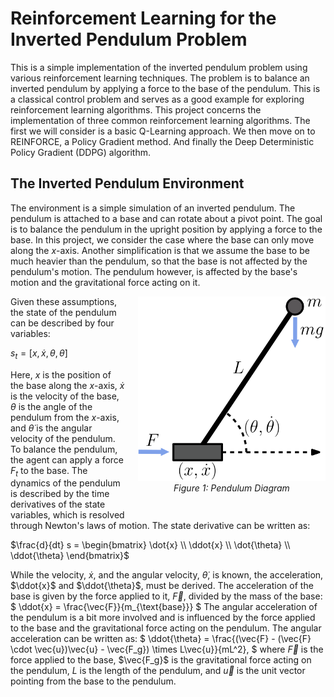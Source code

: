 

# Reinforcement Learning for the Inverted Pendulum Problem

This is a simple implementation of the inverted pendulum problem using various reinforcement learning techniques. The problem is to balance an inverted pendulum by applying a force to the base of the pendulum. This is a classical control problem and serves as a good example for exploring reinforcement learning algorithms. This project concerns the implementation of three common reinforcement learning algorithms. The first we will consider is a basic Q-Learning approach. We then move on to REINFORCE, a Policy Gradient method. And finally the Deep Deterministic Policy Gradient (DDPG) algorithm.

## The Inverted Pendulum Environment

The environment is a simple simulation of an inverted pendulum. The pendulum is attached to a base and can rotate about a pivot point. The goal is to balance the pendulum in the upright position by applying a force to the base. In this project, we consider the case where the base can only move along the $x$-axis. Another simplification is that we assume the base to be much heavier than the pendulum, so that the base is not affected by the pendulum's motion. The pendulum however, is affected by the base's motion and the gravitational force acting on it.

<div style="float: right; margin: 0 0 40px 20px; text-align: center;">
  <img src="./figures/PendulumFig.svg" alt="Pendulum Diagram" width="300"/>
  <div><em>Figure 1: Pendulum Diagram</em></div>
</div>



Given these assumptions, the state of the pendulum can be described by four variables:

$s_t = [x, \dot{x}, \theta, \dot{\theta}]$

Here, $x$ is the position of the base along the $x$-axis, $\dot{x}$ is the velocity of the base, $\theta$ is the angle of the pendulum from the $x$-axis, and $\dot{\theta}$ is the angular velocity of the pendulum. To balance the pendulum, the agent can apply a force $F_t$ to the base. 
The dynamics of the pendulum is described by the time derivatives of the state variables, which is resolved through Newton's laws of motion. The state derivative can be written as: 

$\frac{d}{dt} s = \begin{bmatrix} \dot{x} \\ \ddot{x} \\ \dot{\theta} \\ \ddot{\theta} \end{bmatrix}$

While the velocity, $\dot{x}$, and the angular velocity, $\dot{\theta}$, is known, the acceleration, $\ddot{x}$ and $\ddot{\theta}$, must be derived. The acceleration of the base is given by the force applied to it, $\vec{F}$, divided by the mass of the base:
$
\ddot{x} = \frac{\vec{F}}{m_{\text{base}}}
$
The angular acceleration of the pendulum is a bit more involved and is influenced by the force applied to the base and the gravitational force acting on the pendulum. The angular acceleration can be written as:
$
\ddot{\theta} = \frac{(\vec{F} - (\vec{F} \cdot \vec{u})\vec{u} - \vec{F_g}) \times L\vec{u}}{mL^2},
$
where $\vec{F}$ is the force applied to the base, $\vec{F_g}$ is the gravitational force acting on the pendulum, $L$ is the length of the pendulum, and $\vec{u}$ is the unit vector pointing from the base to the pendulum.









